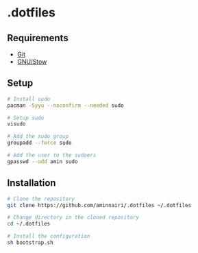 # .dotfiles

## Requirements

- [Git](https://git-scm.com/)
- [GNU/Stow](https://www.gnu.org/software/stow/)

## Setup

```bash
# Install sudo
pacman -Syyu --noconfirm --needed sudo

# Setup sudo
visudo

# Add the sudo group
groupadd --force sudo

# Add the user to the sudoers
gpasswd --add amin sudo
```

## Installation 

```bash
# Clone the repository
git clone https://github.com/aminnairi/.dotfiles ~/.dotfiles

# Change directory in the cloned repository
cd ~/.dotfiles

# Install the configuration
sh bootstrap.sh
```
